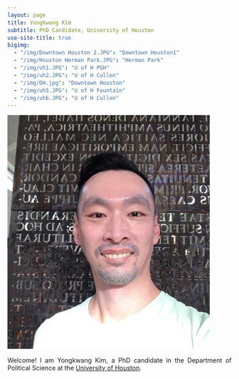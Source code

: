 ```yaml
---
layout: page
title: Yongkwang Kim
subtitle: PhD Candidate, University of Houston
use-site-title: true
bigimg:
  - "/img/Downtown Houston 2.JPG": "Downtown Houston1"
  - "/img/Houston Herman Park.JPG": "Herman Park"
  - "/img/uh1.JPG": "U of H PGH"
  - "/img/uh2.JPG": "U of H Cullen"
  - "/img/DH.jpg": "Downtown Houston"
  - "/img/uh5.JPG": "U of H Fountain"
  - "/img/uh6.JPG": "U of H Cullen"
---
```


<img src="/img/kp7.jpg" class="wrap align-right" alt="k profile">

<p align="justify">Welcome! I am Yongkwang Kim, a PhD candidate in the Department of Political Science at the <a href="https://www.uh.edu/class/political-science/" target="_blank">University of Houston</a>. 
